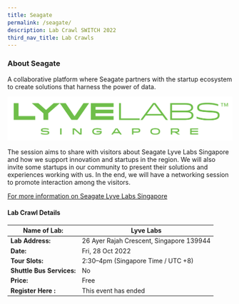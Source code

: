 ```yaml
---
title: Seagate
permalink: /seagate/
description: Lab Crawl SWITCH 2022
third_nav_title: Lab Crawls
---
```

### **About Seagate** 

A collaborative platform where Seagate partners with the startup ecosystem to create solutions that harness the power of data.

![Lyvelabs Lab Crawl SWITCH 2022](/images/lyve-labs-singapore.png)

The session aims to share with visitors about Seagate Lyve Labs Singapore and how we support innovation and startups in the region. We will also invite some startups in our community to present their solutions and experiences working with us. In the end, we will have a networking session to promote interaction among the visitors.

[For more information on Seagate Lyve Labs Singapore](https://labs.seagate.com/singapore/)
 
#### **Lab Crawl Details**

| **Name of Lab:** | Lyve Labs |
| -------- | -------- |
| **Lab Address:** |26 Ayer Rajah Crescent, Singapore 139944 |
|**Date:** | Fri, 28 Oct 2022 |
|**Tour Slots:** | 2:30–4pm (Singapore Time / UTC +8) |
|**Shuttle Bus Services:** | No |
|**Price:** | Free |
|**Register Here :** | This event has ended |